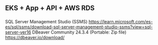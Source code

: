 ## EKS + App + API + AWS RDS

### 
SQL Server Management Studio (SSMS)
https://learn.microsoft.com/es-es/sql/ssms/download-sql-server-management-studio-ssms?view=sql-server-ver16
DBeaver Community 24.3.4  (Portable: Zip file)
https://dbeaver.io/download/
